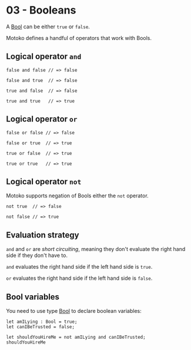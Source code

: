 # 03 - Booleans

A [Bool](/motoko/main/base/Bool.md) can be either `true` or `false`.

Motoko defines a handful of operators that work with Bools.

## Logical operator `and`

```motoko
false and false // => false
```

```motoko
false and true  // => false
```

```motoko
true and false  // => false
```

```motoko
true and true   // => true
```

## Logical operator `or`

```motoko
false or false // => false
```

```motoko
false or true  // => true
```

```motoko
true or false  // => true
```

```motoko
true or true   // => true
```

## Logical operator `not`

Motoko supports negation of Bools either the `not` operator.

```motoko
not true  // => false
```

```motoko
not false // => true
```

## Evaluation strategy

`and` and `or` are _short circuiting_, meaning they don't evaluate the right
hand side if they don't have to.

`and` evaluates the right hand side if the left hand side is `true`.

`or` evaluates the right hand side if the left hand side is `false`.

## Bool variables

You need to use type [Bool](/motoko/main/base/Bool.md) to declare boolean variables:

```motoko
let amILying : Bool = true;
let canIBeTrusted = false;

let shouldYouHireMe = not amILying and canIBeTrusted;
shouldYouHireMe

```
